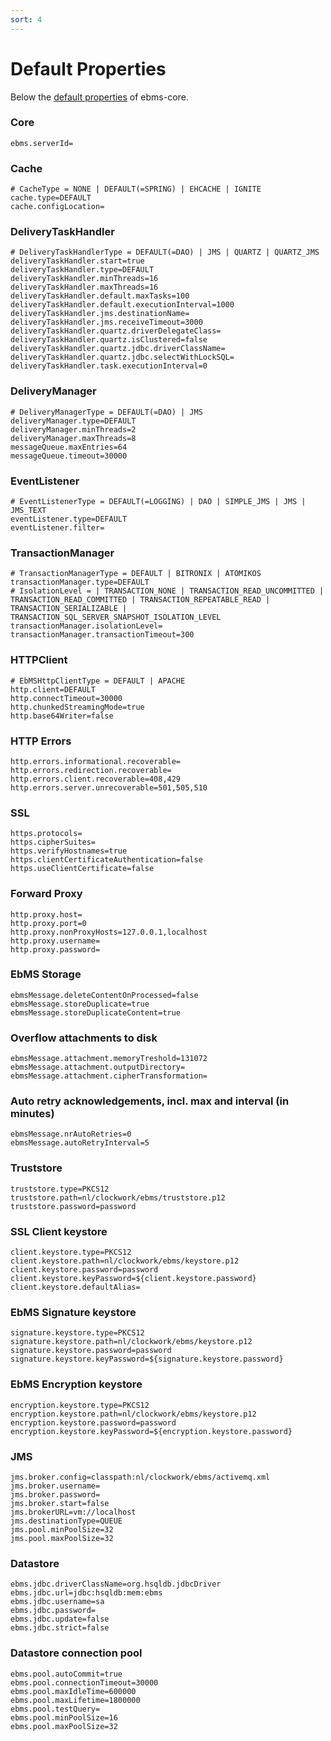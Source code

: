 ```yaml
---
sort: 4
---
```


# Default Properties

Below the [default properties](https://github.com/eluinstra/ebms-core/blob/ebms-core-2.17.x/src/main/resources/nl/clockwork/ebms/default.properties) of ebms-core.

### Core
```
ebms.serverId=
```
### Cache
```
# CacheType = NONE | DEFAULT(=SPRING) | EHCACHE | IGNITE
cache.type=DEFAULT
cache.configLocation=
```
### DeliveryTaskHandler
```
# DeliveryTaskHandlerType = DEFAULT(=DAO) | JMS | QUARTZ | QUARTZ_JMS
deliveryTaskHandler.start=true
deliveryTaskHandler.type=DEFAULT
deliveryTaskHandler.minThreads=16
deliveryTaskHandler.maxThreads=16
deliveryTaskHandler.default.maxTasks=100
deliveryTaskHandler.default.executionInterval=1000
deliveryTaskHandler.jms.destinationName=
deliveryTaskHandler.jms.receiveTimeout=3000
deliveryTaskHandler.quartz.driverDelegateClass=
deliveryTaskHandler.quartz.isClustered=false
deliveryTaskHandler.quartz.jdbc.driverClassName=
deliveryTaskHandler.quartz.jdbc.selectWithLockSQL=
deliveryTaskHandler.task.executionInterval=0
```
### DeliveryManager
```
# DeliveryManagerType = DEFAULT(=DAO) | JMS
deliveryManager.type=DEFAULT
deliveryManager.minThreads=2
deliveryManager.maxThreads=8
messageQueue.maxEntries=64
messageQueue.timeout=30000
```
### EventListener
```
# EventListenerType = DEFAULT(=LOGGING) | DAO | SIMPLE_JMS | JMS | JMS_TEXT
eventListener.type=DEFAULT
eventListener.filter=
```
### TransactionManager
```
# TransactionManagerType = DEFAULT | BITRONIX | ATOMIKOS
transactionManager.type=DEFAULT
# IsolationLevel = | TRANSACTION_NONE | TRANSACTION_READ_UNCOMMITTED | TRANSACTION_READ_COMMITTED | TRANSACTION_REPEATABLE_READ | TRANSACTION_SERIALIZABLE | TRANSACTION_SQL_SERVER_SNAPSHOT_ISOLATION_LEVEL
transactionManager.isolationLevel=
transactionManager.transactionTimeout=300
```
### HTTPClient 
```
# EbMSHttpClientType = DEFAULT | APACHE
http.client=DEFAULT
http.connectTimeout=30000
http.chunkedStreamingMode=true
http.base64Writer=false
```
### HTTP Errors
```
http.errors.informational.recoverable=
http.errors.redirection.recoverable=
http.errors.client.recoverable=408,429
http.errors.server.unrecoverable=501,505,510
```
### SSL
```
https.protocols=
https.cipherSuites=
https.verifyHostnames=true
https.clientCertificateAuthentication=false
https.useClientCertificate=false
```
### Forward Proxy
```
http.proxy.host=
http.proxy.port=0
http.proxy.nonProxyHosts=127.0.0.1,localhost
http.proxy.username=
http.proxy.password=
```
### EbMS Storage
```
ebmsMessage.deleteContentOnProcessed=false
ebmsMessage.storeDuplicate=true
ebmsMessage.storeDuplicateContent=true
```
### Overflow attachments to disk
```
ebmsMessage.attachment.memoryTreshold=131072
ebmsMessage.attachment.outputDirectory=
ebmsMessage.attachment.cipherTransformation=
```
### Auto retry acknowledgements, incl. max and interval (in minutes)
```
ebmsMessage.nrAutoRetries=0
ebmsMessage.autoRetryInterval=5
```
### Truststore
```
truststore.type=PKCS12
truststore.path=nl/clockwork/ebms/truststore.p12
truststore.password=password
```
### SSL Client keystore
```
client.keystore.type=PKCS12
client.keystore.path=nl/clockwork/ebms/keystore.p12
client.keystore.password=password
client.keystore.keyPassword=${client.keystore.password}
client.keystore.defaultAlias=
```
### EbMS Signature keystore
```
signature.keystore.type=PKCS12
signature.keystore.path=nl/clockwork/ebms/keystore.p12
signature.keystore.password=password
signature.keystore.keyPassword=${signature.keystore.password}
```
### EbMS Encryption keystore
```
encryption.keystore.type=PKCS12
encryption.keystore.path=nl/clockwork/ebms/keystore.p12
encryption.keystore.password=password
encryption.keystore.keyPassword=${encryption.keystore.password}
```
### JMS
```
jms.broker.config=classpath:nl/clockwork/ebms/activemq.xml
jms.broker.username=
jms.broker.password=
jms.broker.start=false
jms.brokerURL=vm://localhost
jms.destinationType=QUEUE
jms.pool.minPoolSize=32
jms.pool.maxPoolSize=32
```
### Datastore
```
ebms.jdbc.driverClassName=org.hsqldb.jdbcDriver
ebms.jdbc.url=jdbc:hsqldb:mem:ebms
ebms.jdbc.username=sa
ebms.jdbc.password=
ebms.jdbc.update=false
ebms.jdbc.strict=false
```
### Datastore connection pool
```
ebms.pool.autoCommit=true
ebms.pool.connectionTimeout=30000
ebms.pool.maxIdleTime=600000
ebms.pool.maxLifetime=1800000
ebms.pool.testQuery=
ebms.pool.minPoolSize=16
ebms.pool.maxPoolSize=32
```

